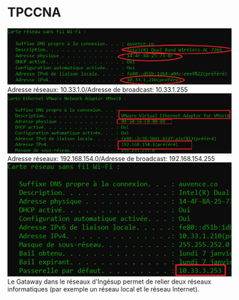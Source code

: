 <h1>TPCCNA</h1>

![Permiereimg](/TPCCNA/IMG1.PNG)  
Adresse réseaux: 10.33.1.0/Adresse de broadcast: 10.33.1.255
![Deuxiemeimg](/TPCCNA/IMG2.PNG)  
Adresse réseaux: 192.168.154.0/Adresse de broadcast: 192.168.154.255
![Troisiemeimg](/TPCCNA/IMG3.PNG)  
 Le Gataway dans le réseaux d'Ingésup permet de relier deux réseaux informatiques (par exemple un réseau local et le réseau Internet).
